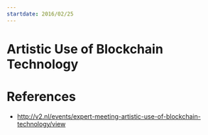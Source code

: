 ```yaml
---
startdate: 2016/02/25
---
```

# Artistic Use of Blockchain Technology

# References
* http://v2.nl/events/expert-meeting-artistic-use-of-blockchain-technology/view
